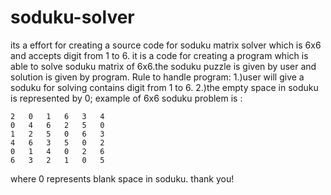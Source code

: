 # soduku-solver
its a effort for creating a source code for soduku matrix solver which is 6x6 and accepts digit from 1 to 6. 
it is a code for creating a program which is able to solve soduku matrix of 6x6.the soduku puzzle is given by user and solution is given by program.
Rule to handle program:
1.)user will give a soduku for solving contains digit from 1 to 6.
2.)the empty space in soduku is represented by 0;
example of 6x6 soduku problem is :

	2	0	1	6	3	4
	0	4	6	2	5	0	
	1	2	5	0	6	3
	4	6	3	5	0	2	
	0	1	4	0	2	6
	6	3	2	1	0	5
	
where 0 represents blank space in soduku.
thank you!

 